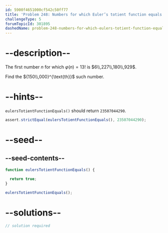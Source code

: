 ```yaml
---
id: 5900f4651000cf542c50ff77
title: 'Problem 248: Numbers for which Euler’s totient function equals 13!'
challengeType: 5
forumTopicId: 301895
dashedName: problem-248-numbers-for-which-eulers-totient-function-equals-13
---
```


# --description--

The first number $n$ for which $φ(n) = 13!$ is $6\\,227\\,180\\,929$.

Find the ${150\\,000}^{\text{th}}$ such number.

# --hints--

`eulersTotientFunctionEquals()` should return `23507044290`.

```js
assert.strictEqual(eulersTotientFunctionEquals(), 23507044290);
```

# --seed--

## --seed-contents--

```js
function eulersTotientFunctionEquals() {

  return true;
}

eulersTotientFunctionEquals();
```

# --solutions--

```js
// solution required
```
